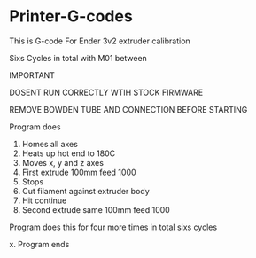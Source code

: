 # Printer-G-codes
This is G-code For Ender 3v2 extruder calibration

Sixs Cycles in total with M01 between 

IMPORTANT

DOSENT RUN CORRECTLY WTIH STOCK FIRMWARE

REMOVE BOWDEN TUBE AND CONNECTION BEFORE STARTING



Program does
1. Homes all axes
2. Heats up hot end to 180C
3. Moves x, y and z axes
4. First extrude 100mm feed 1000
5. Stops
6. Cut filament against extruder body
7. Hit continue
8. Second extrude same 100mm feed 1000

Program does this for four more times in total sixs cycles

x. Program ends
